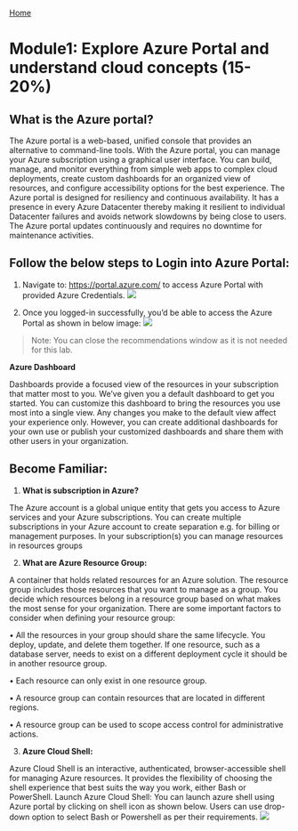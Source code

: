 [Home](./../README.md)

# Module1: Explore Azure Portal and understand cloud concepts (15-20%)

## What is the Azure portal?

The Azure portal is a web-based, unified console that provides an alternative to command-line tools. With the Azure portal, you can manage your Azure subscription using a graphical user interface. You can build, manage, and monitor everything from simple web apps to complex cloud deployments, create custom dashboards for an organized view of resources, and configure accessibility options for the best experience.
The Azure portal is designed for resiliency and continuous availability. It has a presence in every Azure Datacenter thereby making it resilient to individual Datacenter failures and avoids network slowdowns by being close to users. The Azure portal updates continuously and requires no downtime for maintenance activities.
## Follow the below steps to Login into Azure Portal:

1.	Navigate to: https://portal.azure.com/ to access Azure Portal with provided Azure Credentials.
  ![](images/work.png)

2.	Once you logged-in successfully, you’d be able to access the Azure Portal as shown in below image:
![](images/work.png)

>Note: You can close the recommendations window as it is not needed for this lab. 

**Azure Dashboard**

Dashboards provide a focused view of the resources in your subscription that matter most to you. We’ve given you a default dashboard to get you started. You can customize this dashboard to bring the resources you use most into a single view. Any changes you make to the default view affect your experience only. However, you can create additional dashboards for your own use or publish your customized dashboards and share them with other users in your organization.

## Become Familiar:
1. **What is subscription in Azure?**

The Azure account is a global unique entity that gets you access to Azure services and your Azure subscriptions. You can create multiple subscriptions in your Azure account to create separation e.g. for billing or management purposes. In your subscription(s) you can manage resources in resources groups

2. **What are Azure Resource Group:**

A container that holds related resources for an Azure solution. The resource group includes those resources that you want to manage as a group. You decide which resources belong in a resource group based on what makes the most sense for your organization. 
There are some important factors to consider when defining your resource group:

•	All the resources in your group should share the same lifecycle. You deploy, update, and delete them together. If one resource, such as a database server, needs to exist on a different deployment cycle it should be in another resource group.

•	Each resource can only exist in one resource group.

•	A resource group can contain resources that are located in different regions.

•	A resource group can be used to scope access control for administrative actions.

3.	**Azure Cloud Shell:**

Azure Cloud Shell is an interactive, authenticated, browser-accessible shell for managing Azure resources. It provides the flexibility of choosing the shell experience that best suits the way you work, either Bash or PowerShell.
Launch Azure Cloud Shell:
You can launch azure shell using Azure portal by clicking on shell icon as shown below. Users can use drop-down option to select Bash or Powershell as per their requirements. 
![](images/work.png)
